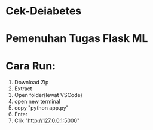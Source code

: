 # Cek-Deiabetes
# Pemenuhan Tugas Flask ML
# Cara Run:
1. Download Zip 
2. Extract 
3. Open folder(lewat VSCode) 
4. open new terminal 
5. copy "python app.py" 
6. Enter 
7. Clik "http://127.0.0.1:5000"
